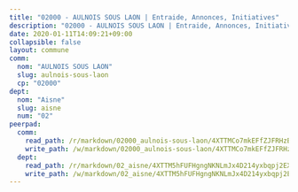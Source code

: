 ```yaml
---
title: "02000 - AULNOIS SOUS LAON | Entraide, Annonces, Initiatives"
description: "02000 - AULNOIS SOUS LAON | Entraide, Annonces, Initiatives"
date: 2020-01-11T14:09:21+09:00
collapsible: false
layout: commune
comm:
  nom: "AULNOIS SOUS LAON"
  slug: aulnois-sous-laon
  cp: "02000"
dept:
  nom: "Aisne"
  slug: aisne
  num: "02"
peerpad:
  comm:
    read_path: /r/markdown/02000_aulnois-sous-laon/4XTTMCo7mkEFfZJFRHzBcbdvtHniv2R7182jJyaarxvWbQd4A
    write_path: /w/markdown/02000_aulnois-sous-laon/4XTTMCo7mkEFfZJFRHzBcbdvtHniv2R7182jJyaarxvWbQd4A-K3TgUtYqtqzSaJTJNRzKV1abp8uhcpdkhymPR7mYzdoEPLpZHzrKxqHLN4r4bmGqTCzV69wLFzkmLjrxDRF8wYBj5VzhP675kBH2b3EjpzCxdvkbeehzvPmS8kujvWgwNcwxuiTg
  dept:
    read_path: /r/markdown/02_aisne/4XTTM5hFUFHgngNKNLmJx4D214yxbqpj2EXK5CBjZ5LZF3zAf
    write_path: /w/markdown/02_aisne/4XTTM5hFUFHgngNKNLmJx4D214yxbqpj2EXK5CBjZ5LZF3zAf-K3TgUfAP6D753WPagZBnpcFgyCUpnZXNhrQsKU6J8qon6wxmFCHD5kB3GMzCYyJmAGHN58p9qgKDhnEgSAuHEK3wjVXSJoUkHyn6Vb7T2aNZ2y6ez5BMkQCEQxoUkfyK9J3TXU3M
---
```


